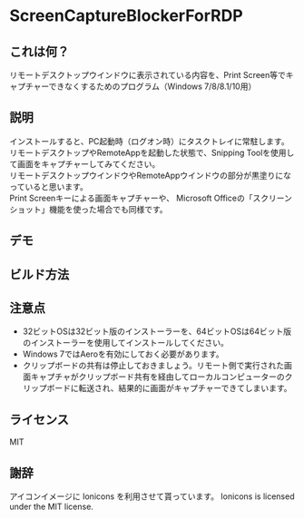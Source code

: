 # ScreenCaptureBlockerForRDP

## これは何？
リモートデスクトップウインドウに表示されている内容を、Print Screen等でキャプチャーできなくするためのプログラム（Windows 7/8/8.1/10用）

## 説明
インストールすると、PC起動時（ログオン時）にタスクトレイに常駐します。  
リモートデスクトップやRemoteAppを起動した状態で、Snipping Toolを使用して画面をキャプチャーしてみてください。  
リモートデスクトップウインドウやRemoteAppウインドウの部分が黒塗りになっていると思います。  
Print Screenキーによる画面キャプチャーや、 Microsoft Officeの「スクリーンショット」機能を使った場合でも同様です。  

## デモ

## ビルド方法

## 注意点
* 32ビットOSは32ビット版のインストーラーを、64ビットOSは64ビット版のインストーラーを使用してインストールしてください。
* Windows 7ではAeroを有効にしておく必要があります。
* クリップボードの共有は停止しておきましょう。リモート側で実行された画面キャプチャがクリップボード共有を経由してローカルコンピューターのクリップボードに転送され、結果的に画面がキャプチャーできてしまいます。

## ライセンス
MIT

## 謝辞
アイコンイメージに Ionicons を利用させて貰っています。
Ionicons is licensed under the MIT license.
